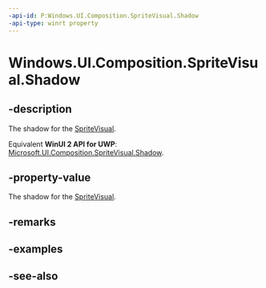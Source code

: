```yaml
---
-api-id: P:Windows.UI.Composition.SpriteVisual.Shadow
-api-type: winrt property
---
```


<!-- Property syntax
public Windows.UI.Composition.CompositionShadow Shadow { get;  set; }
-->

# Windows.UI.Composition.SpriteVisual.Shadow

## -description
The shadow for the [SpriteVisual](spritevisual.md).

Equivalent **WinUI 2 API for UWP**: [Microsoft.UI.Composition.SpriteVisual.Shadow](/windows/winui/api/microsoft.ui.composition.spritevisual.shadow).

## -property-value
The shadow for the [SpriteVisual](spritevisual.md).

## -remarks

## -examples

## -see-also
